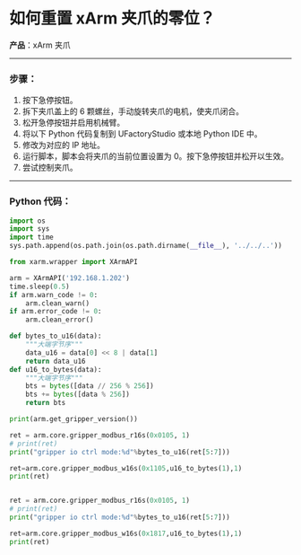 # 如何重置 xArm 夹爪的零位？

**产品**：xArm 夹爪

---

### 步骤：
1. 按下急停按钮。
2. 拆下夹爪盖上的 6 颗螺丝，手动旋转夹爪的电机，使夹爪闭合。
3. 松开急停按钮并启用机械臂。
4. 将以下 Python 代码复制到 UFactoryStudio 或本地 Python IDE 中。
5. 修改为对应的 IP 地址。
6. 运行脚本，脚本会将夹爪的当前位置设置为 0。按下急停按钮并松开以生效。
7. 尝试控制夹爪。

---

### Python 代码：
```python
import os
import sys
import time
sys.path.append(os.path.join(os.path.dirname(__file__), '../../..'))

from xarm.wrapper import XArmAPI

arm = XArmAPI('192.168.1.202')
time.sleep(0.5)
if arm.warn_code != 0:
    arm.clean_warn()
if arm.error_code != 0:
    arm.clean_error()

def bytes_to_u16(data):
    """大端字节序"""
    data_u16 = data[0] << 8 | data[1]
    return data_u16
def u16_to_bytes(data):
    """大端字节序"""
    bts = bytes([data // 256 % 256])
    bts += bytes([data % 256])
    return bts

print(arm.get_gripper_version())

ret = arm.core.gripper_modbus_r16s(0x0105, 1)
# print(ret)
print("gripper io ctrl mode:%d"%bytes_to_u16(ret[5:7]))

ret=arm.core.gripper_modbus_w16s(0x1105,u16_to_bytes(1),1)
print(ret)


ret = arm.core.gripper_modbus_r16s(0x0105, 1)
# print(ret)
print("gripper io ctrl mode:%d"%bytes_to_u16(ret[5:7]))

ret=arm.core.gripper_modbus_w16s(0x1817,u16_to_bytes(1),1)
print(ret)